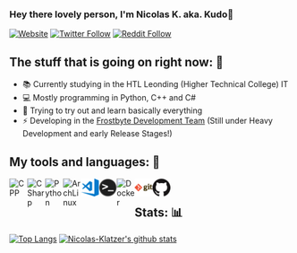 ### Hey there lovely person, I'm Nicolas K. aka. Kudo👋

[![Website](https://img.shields.io/website?label=Frostbyte-Website&down_color=lightgrey&down_message=down&style=for-the-badge&up_color=blue&up_message=online&url=https%3A%2F%2Ffrostbyte.space)](https://frostbyte.space/)
[![Twitter Follow](https://img.shields.io/twitter/follow/thekudofox?color=1DA1F2&logo=twitter&style=for-the-badge)](https://twitter.com/TheKudoFox)
[![Reddit Follow](https://img.shields.io/reddit/user-karma/combined/thekudofox?label=Follow%20u%2Fthekudofox&style=for-the-badge&logo=reddit)](https://reddit.com/u/thekudofox)

## The stuff that is going on right now: 📑
- 📚 Currently studying in the HTL Leonding (Higher Technical College) IT
- 💻 Mostly programming in Python, C++ and C#
- 🚀 Trying to try out and learn basically everything
- ⚡ Developing in the [Frostbyte Development Team](https://github.com/FrostbyteBot) (Still under Heavy Development and early Release Stages!)

## My tools and languages: 🔧
<img align="left" alt="CPP" width="32px" src="https://upload.wikimedia.org/wikipedia/commons/1/18/ISO_C%2B%2B_Logo.svg" />
<img align="left" alt="CSharp" width="32px" src="https://upload.wikimedia.org/wikipedia/commons/7/7a/C_Sharp_logo.svg"/>
<img align="left" alt="Python" width="32px" src="https://upload.wikimedia.org/wikipedia/commons/thumb/c/c3/Python-logo-notext.svg/1024px-Python-logo-notext.svg.png" />
<img align="left" alt="ArchLinux" width="32px" src="https://upload.wikimedia.org/wikipedia/commons/thumb/a/a5/Archlinux-icon-crystal-64.svg/2000px-Archlinux-icon-crystal-64.svg.png" />
<img align="left" alt="Visual Studio Code" width="32px" src="https://raw.githubusercontent.com/github/explore/80688e429a7d4ef2fca1e82350fe8e3517d3494d/topics/visual-studio-code/visual-studio-code.png" />
<img align="left" alt="Terminal" width="32px" src="https://raw.githubusercontent.com/github/explore/80688e429a7d4ef2fca1e82350fe8e3517d3494d/topics/terminal/terminal.png" />
<img align="left" alt="Docker" width="32px" src="https://www.docker.com/sites/default/files/d8/styles/role_icon/public/2019-07/vertical-logo-monochromatic.png" />
<img align="left" alt="Git" width="32px" src="https://raw.githubusercontent.com/github/explore/80688e429a7d4ef2fca1e82350fe8e3517d3494d/topics/git/git.png" />
<img align="left" alt="GitHub" width="32px" src="https://raw.githubusercontent.com/github/explore/78df643247d429f6cc873026c0622819ad797942/topics/github/github.png" />


<br> 

## Stats: 📊
[![Top Langs](https://github-readme-stats.vercel.app/api/top-langs/?username=nicolas-klatzer&theme=radical)](https://github.com/nicolas-klatzer/)
[![Nicolas-Klatzer's github stats](https://github-readme-stats.vercel.app/api?username=nicolas-klatzer&theme=radical&layout=compact)](https://github.com/nicolas-klatzer/)
<br>
